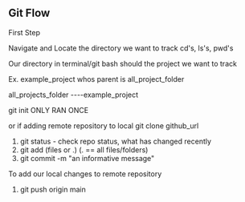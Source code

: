 ## Git Flow

First Step

Navigate and Locate the directory we want to track
cd's, ls's, pwd's

Our directory in terminal/git bash should the project we want to track

Ex. example_project whos parent is all_project_folder

all_projects_folder
----example_project

git init
  ONLY RAN ONCE

or if adding remote repository to local
git clone github_url

1. git status - check repo status, what has changed recently
2. git add (files or .) (. == all files/folders)
3. git commit -m "an informative message"


To add our local changes to remote repository

1. git push origin main
